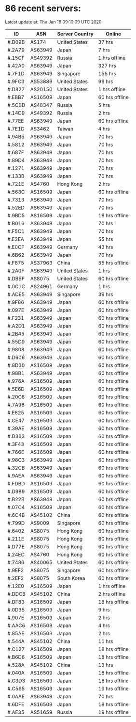 # 86 recent servers:

Latest update at: Thu Jan 16 09:10:09 UTC 2020

| ID | ASN | Server Country | Online |
| -- | --- | -------------- | ------ |
| #.D09B | AS174 | United States | 37 hrs |
| #.2A79 | AS63949 | Japan | 7 hrs |
| #.15CF | AS49392 | Russia | 1 hrs offline |
| #.42A0 | AS63949 | Japan | 327 hrs |
| #.7F1D | AS63949 | Singapore | 155 hrs |
| #.9FC3 | AS53889 | United States | 98 hrs |
| #.D827 | AS20150 | United States | 1 hrs offline |
| #.EBB7 | AS16509 | Japan | 60 hrs offline |
| #.5CBD | AS48347 | Russia | 5 hrs |
| #.14D9 | AS49392 | Russia | 2 hrs |
| #.77EE | AS63949 | Japan | 60 hrs offline |
| #.7E1D | AS3462 | Taiwan | 4 hrs |
| #.94B5 | AS63949 | Japan | 70 hrs |
| #.5812 | AS63949 | Japan | 70 hrs |
| #.687F | AS63949 | Japan | 70 hrs |
| #.89D4 | AS63949 | Japan | 70 hrs |
| #.1271 | AS63949 | Japan | 70 hrs |
| #.133B | AS63949 | Japan | 70 hrs |
| #.721E | AS4760 | Hong Kong | 2 hrs |
| #.563C | AS16509 | Japan | 60 hrs offline |
| #.7313 | AS63949 | Japan | 70 hrs |
| #.52ED | AS63949 | Japan | 70 hrs |
| #.9BD5 | AS16509 | Japan | 18 hrs offline |
| #.B016 | AS63949 | Japan | 70 hrs |
| #.F5C1 | AS63949 | Japan | 70 hrs |
| #.E2EA | AS63949 | Japan | 55 hrs |
| #.E0CF | AS63949 | Germany | 43 hrs |
| #.6B62 | AS63949 | Japan | 70 hrs |
| #.F875 | AS37963 | China | 55 hrs offline |
| #.2A0F | AS63949 | United States | 1 hrs |
| #.DBBF | AS8075 | United States | 60 hrs offline |
| #.0C1C | AS24961 | Germany | 1 hrs |
| #.ADE5 | AS63949 | Singapore | 39 hrs |
| #.9F86 | AS63949 | Japan | 60 hrs offline |
| #.097E | AS63949 | Japan | 60 hrs offline |
| #.F231 | AS63949 | Japan | 60 hrs offline |
| #.A2D1 | AS63949 | Japan | 60 hrs offline |
| #.2B45 | AS63949 | Japan | 60 hrs offline |
| #.55D9 | AS63949 | Japan | 60 hrs offline |
| #.9808 | AS63949 | Japan | 60 hrs offline |
| #.D606 | AS63949 | Japan | 60 hrs offline |
| #.8D30 | AS16509 | Japan | 60 hrs offline |
| #.98B1 | AS63949 | Japan | 60 hrs offline |
| #.976A | AS16509 | Japan | 60 hrs offline |
| #.5E6D | AS16509 | Japan | 60 hrs offline |
| #.20C8 | AS16509 | Japan | 60 hrs offline |
| #.7A98 | AS16509 | Japan | 60 hrs offline |
| #.E825 | AS16509 | Japan | 60 hrs offline |
| #.CE47 | AS16509 | Japan | 60 hrs offline |
| #.39AE | AS16509 | Japan | 60 hrs offline |
| #.D363 | AS16509 | Japan | 60 hrs offline |
| #.3F43 | AS16509 | Japan | 60 hrs offline |
| #.766E | AS16509 | Japan | 60 hrs offline |
| #.98C3 | AS63949 | Japan | 60 hrs offline |
| #.32CB | AS63949 | Japan | 60 hrs offline |
| #.9AEA | AS63949 | Japan | 60 hrs offline |
| #.FDBD | AS16509 | Japan | 60 hrs offline |
| #.D989 | AS16509 | Japan | 60 hrs offline |
| #.B22B | AS63949 | Japan | 60 hrs offline |
| #.07C4 | AS16509 | Japan | 60 hrs offline |
| #.6C4B | AS45102 | China | 60 hrs offline |
| #.799D | AS9009 | Singapore | 60 hrs offline |
| #.6402 | AS8075 | Hong Kong | 60 hrs offline |
| #.211E | AS8075 | Hong Kong | 60 hrs offline |
| #.D77E | AS8075 | Hong Kong | 60 hrs offline |
| #.24EC | AS4760 | Hong Kong | 60 hrs offline |
| #.7486 | AS40065 | United States | 60 hrs offline |
| #.9EF2 | AS8075 | Singapore | 60 hrs offline |
| #.2EF2 | AS8075 | South Korea | 60 hrs offline |
| #.12E0 | AS16509 | Japan | 1 hrs offline |
| #.DDCB | AS45102 | China | 2 hrs offline |
| #.DF83 | AS16509 | Japan | 18 hrs offline |
| #.0D35 | AS16509 | Japan | 9 hrs |
| #.907E | AS16509 | Japan | 2 hrs |
| #.AAC6 | AS16509 | Japan | 4 hrs |
| #.85AE | AS16509 | Japan | 2 hrs |
| #.544A | AS45102 | China | 11 hrs |
| #.C127 | AS16509 | Japan | 18 hrs offline |
| #.B6D6 | AS16509 | Japan | 18 hrs offline |
| #.528A | AS45102 | China | 13 hrs |
| #.040A | AS16509 | Japan | 18 hrs offline |
| #.C3D3 | AS16509 | Japan | 18 hrs offline |
| #.C565 | AS16509 | Japan | 19 hrs offline |
| #.0AAE | AS63949 | Japan | 70 hrs |
| #.6DFE | AS16509 | Japan | 18 hrs offline |
| #.AE35 | AS51659 | Russia | 19 hrs offline |

